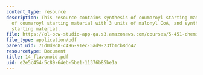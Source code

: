 ```yaml
---
content_type: resource
description: This resource contains synthesis of coumaroyl starting material, reactions
  of coumaroyl starting material with 3 units of malonyl CoA, and synthesis of coumaroyl
  starting material.
file: https://ol-ocw-studio-app-qa.s3.amazonaws.com/courses/5-451-chemistry-of-biomolecules-i-fall-2005/e2e5c4545c8964eb5be111376b85be1a_14_flavonoid.pdf
file_type: application/pdf
parent_uid: 71d0d9d8-c496-91ec-5ad9-23fb1cb8dc42
resourcetype: Document
title: 14_flavonoid.pdf
uid: e2e5c454-5c89-64eb-5be1-11376b85be1a
---
```

